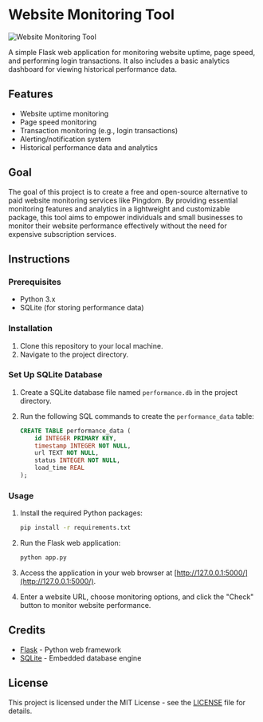 # Website Monitoring Tool

![Website Monitoring Tool](https://github.com/rvrajvyas/Project-X/assets/58565820/c3977bb4-f8ce-456f-9669-3f26a869bc9e)

A simple Flask web application for monitoring website uptime, page speed, and performing login transactions. It also includes a basic analytics dashboard for viewing historical performance data.

## Features
- Website uptime monitoring
- Page speed monitoring
- Transaction monitoring (e.g., login transactions)
- Alerting/notification system
- Historical performance data and analytics

## Goal
The goal of this project is to create a free and open-source alternative to paid website monitoring services like Pingdom. By providing essential monitoring features and analytics in a lightweight and customizable package, this tool aims to empower individuals and small businesses to monitor their website performance effectively without the need for expensive subscription services.

## Instructions

### Prerequisites
- Python 3.x
- SQLite (for storing performance data)

### Installation
1. Clone this repository to your local machine.
2. Navigate to the project directory.

### Set Up SQLite Database
1. Create a SQLite database file named `performance.db` in the project directory.
2. Run the following SQL commands to create the `performance_data` table:

    ```sql
    CREATE TABLE performance_data (
        id INTEGER PRIMARY KEY,
        timestamp INTEGER NOT NULL,
        url TEXT NOT NULL,
        status INTEGER NOT NULL,
        load_time REAL
    );
    ```

### Usage
1. Install the required Python packages:

    ```bash
    pip install -r requirements.txt
    ```

2. Run the Flask web application:

    ```bash
    python app.py
    ```

3. Access the application in your web browser at [http://127.0.0.1:5000/](http://127.0.0.1:5000/).

4. Enter a website URL, choose monitoring options, and click the "Check" button to monitor website performance.

## Credits
- [Flask](https://flask.palletsprojects.com/) - Python web framework
- [SQLite](https://www.sqlite.org/) - Embedded database engine

## License
This project is licensed under the MIT License - see the [LICENSE](LICENSE) file for details.
